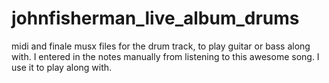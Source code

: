 # johnfisherman_live_album_drums
midi and finale musx files for the drum track, to play guitar or bass along with.
I entered in the notes manually from listening to this awesome song. I use it to play along with.
